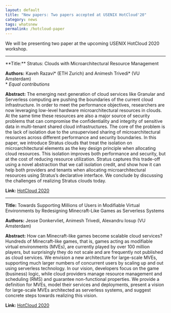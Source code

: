 ```yaml
---
layout: default
title: "New papers: Two papers accepted at USENIX HotCloud'20"
category: news 
tags: whatsnew
permalink: /hotcloud-paper
---
```

We will be presenting two paper at the upcoming USENIX HotCloud 2020 workshop. 

<hr> 
**Title:** Stratus: Clouds with Microarchitectural Resource Management

**Authors:** Kaveh Razavi* (ETH Zurich) and Animesh Trivedi* (VU Amsterdam)  
    * *Equal contributions*

**Abstract:** The emerging next generation of cloud services like Granular and Serverless computing are pushing the boundaries of the current cloud infrastructure. In order to meet the performance objectives, researchers are now leveraging low-level hardware microarchitectural resources in clouds. At the same time these resources are also a major source of security problems that can compromise the confidentiality and integrity of sensitive data in multi-tenant shared cloud infrastructures. The core of the problem is the lack of isolation due to the unsupervised sharing of microarchitectural resources across different performance and security boundaries. In this paper, we introduce Stratus clouds that treat the isolation on microarchitectural elements as the key design principle when allocating cloud resources. This isolation improves both performance and security, but at the cost of reducing resource utilization. Stratus captures this trade-off using a novel abstraction that we call isolation credit, and show how it can help both providers and tenants when allocating microarchitectural resources using Stratus’s declarative interface. We conclude by discussing the challenges of realizing Stratus clouds today.

**Link:** 
[HotCloud 2020](https://www.usenix.org/conference/hotcloud20)

<hr> 

**Title:** Towards Supporting Millions of Users in Modifiable Virtual Environments by Redesigning Minecraft-Like Games as Serverless Systems

**Authors:** Jesse Donkervliet, Animesh Trivedi, Alexandru Iosup (VU Amsterdam) 

**Abstract:** How can Minecraft-like games become scalable cloud services? Hundreds of Minecraft-like games, that is, games acting as modifiable virtual environments (MVEs), are currently played by over 100 million players, but surprisingly they do not scale and are frequently not published as cloud services. We envision a new architecture for large-scale MVEs, supporting much larger numbers of concurrent users by scaling up and out using serverless technology. In our vision, developers focus on the game (business) logic, while cloud providers manage resource management and scheduling (RMS) and guarantee non-functional properties. We provide a definition for MVEs, model their services and deployments, present a vision for large-scale MVEs architected as serverless systems, and suggest concrete steps towards realizing this vision.

**Link:** 
[HotCloud 2020](https://www.usenix.org/conference/hotcloud20)

